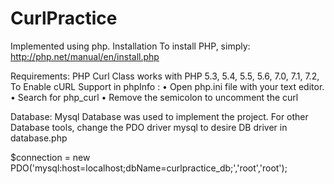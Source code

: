 # CurlPractice

Implemented using php.
Installation
To install PHP, simply:
http://php.net/manual/en/install.php

Requirements:
PHP Curl Class works with PHP 5.3, 5.4, 5.5, 5.6, 7.0, 7.1, 7.2, 
To Enable cURL Support in phpInfo :
•	Open php.ini file with your text editor.
•	Search for php_curl
•	Remove the semicolon to uncomment the curl

Database:
Mysql Database was used to implement the project.
For other Database tools, change the PDO driver mysql to desire DB driver in database.php

$connection = new PDO('mysql:host=localhost;dbName=curlpractice_db;','root','root');
